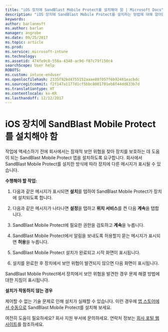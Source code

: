 ```yaml
---
title: "iOS 장치에 SandBlast Mobile Protect를 설치해야 함 | Microsoft Docs"
description: "iOS 장치에 SandBlast Mobile Protect를 설치하는 방법에 대해 알아봅니다."
keywords: 
author: barlanmsft
ms.author: barlan
manager: angrobe
ms.date: 09/25/2017
ms.topic: article
ms.prod: 
ms.service: microsoft-intune
ms.technology: 
ms.assetid: 474fe9c8-558a-4348-ac9d-f87c79f150c4
searchScope: User help
ROBOTS: 
ms.custom: intune-enduser
ms.openlocfilehash: 2335f92bd4755152aaae88f057f6b92481eacbdc
ms.sourcegitcommit: f2f147a1177d1cf5bbc8001701eb8f44dd833b7d
ms.translationtype: HT
ms.contentlocale: ko-KR
ms.lasthandoff: 12/12/2017
---
```

# <a name="you-need-to-install-sandblast-mobile-protect-on-your-ios-device"></a>iOS 장치에 SandBlast Mobile Protect를 설치해야 함

작업에 액세스하기 전에 회사에서는 잠재적 보안 위협을 찾아 장치를 보호하는 데 도움이 되는 SandBlast Mobile Protect 앱을 설치하도록 요구합니다. 회사에서 SandBlast Mobile Protect를 설치한 방식에 따라 장치에 다른 메시지가 표시될 수 있습니다.

**수행해야 할 작업:**

1.  다음과 같은 메시지가 표시되면 **설치**를 탭하여 SandBlast Mobile Protect가 장치에 설치되도록 합니다.

2. 다음과 같은 메시지가 나타나면 **설정**을 탭하고 **위치 서비스**를 켠 다음 **계속**을 탭합니다.

3. SandBlast Mobile Protect에 필요한 권한을 검토하고 **계속**을 누릅니다.

4. SandBlast Mobile Protect에서 알림을 보내도록 허용할지 묻는 메시지가 표시되면 **허용**을 누릅니다.

5. SandBlast Mobile Protect 설치가 완료되고 시작 화면이 표시됩니다.

6. 설치를 완료한 후 장치에서 보안 위협이 발견되지 않으면 다음 화면이 표시됩니다.

SandBlast Mobile Protect에서 장치에서 보안 위협을 발견한 경우 문제 해결 방법에 대한 지침이 표시됩니다.

**설치가 작동하지 않는 경우**

제어할 수 없는 기술 문제로 인해 설치가 실패할 수 있습니다. 이런 경우에 [앱 스토어에서 수동으로](https://itunes.apple.com/app/sandblast-mobile-protect/id1006390797) SandBlast Mobile Protect를 설치해 보세요.

여전히 도움이 필요하세요? 회사 지원 부서에 문의하세요. 연락처 정보는 [회사 포털 웹 사이트](https://portal.manage.microsoft.com#HelpDeskDialog)를 참조하세요.
